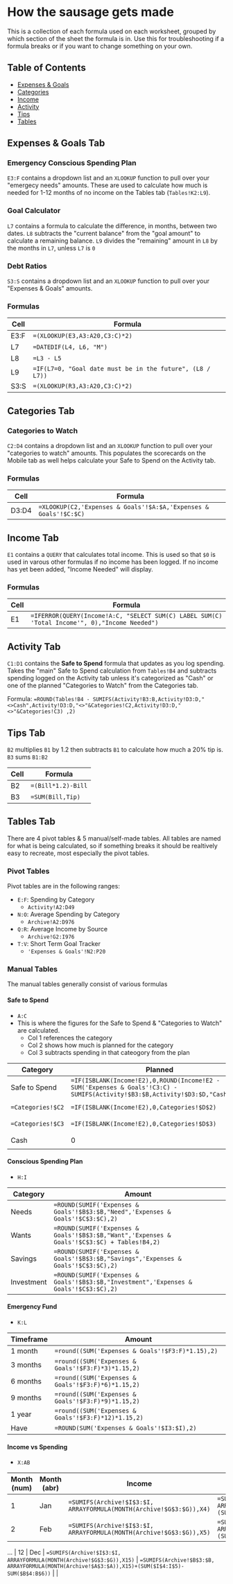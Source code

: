 # How the sausage gets made

This is a collection of each formula used on each worksheet, grouped by which section of the sheet the formula is in. Use this for troubleshooting if a formula breaks or if you want to change something on your own.

## Table of Contents
- [Expenses & Goals](https://github.com/jeremyraby/simpleBudgetApp/blob/main/formulas.md#expenses--goals-tab)
- [Categories](https://github.com/jeremyraby/simpleBudgetApp/blob/main/formulas.md#categories-tab)
- [Income](https://github.com/jeremyraby/simpleBudgetApp/blob/main/formulas.md#income-tab)
- [Activity](https://github.com/jeremyraby/simpleBudgetApp/blob/main/formulas.md#activity-tab)
- [Tips](https://github.com/jeremyraby/simpleBudgetApp/blob/main/formulas.md#tips-tab)
- [Tables](https://github.com/jeremyraby/simpleBudgetApp/blob/main/formulas.md#tables-tab)

## Expenses & Goals Tab

### Emergency Conscious Spending Plan

`E3:F` contains a dropdown list and an `XLOOKUP` function to pull over your "emergecy needs" amounts. These are used to calculate how much is needed for 1-12 months of no income on the Tables tab (`Tables!K2:L9`).

### Goal Calculator

`L7` contains a formula to calculate the difference, in months, between two dates.
`L8` subtracts the "current balance" from the "goal amount" to calculate a remaining balance.
`L9` divides the "remaining" amount in `L8` by the months in `L7`, unless `L7` is `0`

### Debt Ratios
`S3:S` contains a dropdown list and an `XLOOKUP` function to pull over your "Expenses & Goals" amounts.

### Formulas
| Cell | Formula |
| --- | --- |
| E3:F | `=(XLOOKUP(E3,A3:A20,C3:C)*2)` |
| L7 | `=DATEDIF(L4, L6, "M")` |
| L8 | `=L3 - L5` |
| L9 | `=IF(L7=0, "Goal date must be in the future", (L8 / L7))` |
| S3:S | `=(XLOOKUP(R3,A3:A20,C3:C)*2)` |

## Categories Tab

### Categories to Watch

`C2:D4` contains a dropdown list and an `XLOOKUP` function to pull over your "categories to watch" amounts. This populates the scorecards on the Mobile tab as well helps calculate your Safe to Spend on the Activity tab.

### Formulas

| Cell | Formula |
| --- | --- |
| D3:D4 | `=XLOOKUP(C2,'Expenses & Goals'!$A:$A,'Expenses & Goals'!$C:$C)` |

## Income Tab

`E1` contains a `QUERY` that calculates total income. This is used so that `$0` is used in varous other formulas if no income has been logged. If no income has yet been added, "Income Needed" will display.

### Formulas

| Cell | Formula |
| --- | --- |
| E1 | `=IFERROR(QUERY(Income!A:C, "SELECT SUM(C) LABEL SUM(C) 'Total Income'", 0),"Income Needed")` |

## Activity Tab

`C1:D1` contains the **Safe to Spend** formula that updates as you log spending. Takes the "main" Safe to Spend calculation from `Tables!B4` and subtracts spending logged on the Activity tab unless it's categorized as "Cash" or one of the planned "Categories to Watch" from the Categories tab.

Formula:
`=ROUND(Tables!B4 - SUMIFS(Activity!B3:B,Activity!D3:D,"<>Cash",Activity!D3:D,"<>"&Categories!C2,Activity!D3:D,"<>"&Categories!C3)
,2)`

## Tips Tab

`B2` multiplies `B1` by 1.2 then subtracts `B1` to calculate how much a 20% tip is.
`B3` sums `B1:B2`

| Cell | Formula |
| --- | --- |
| B2 | `=(Bill*1.2)-Bill` |
| B3 | `=SUM(Bill,Tip)` |

## Tables Tab

There are 4 pivot tables & 5 manual/self-made tables. All tables are named for what is being calculated, so if something breaks it should be realtively easy to recreate, most especially the pivot tables.

### Pivot Tables

Pivot tables are in the following ranges:

- `E:F`: Spending by Category
  - `Activity!A2:D49` 
- `N:O`: Average Spending by Category
  - `Archive!A2:D976` 
- `Q:R`: Average Income by Source
  - `Archive!G2:I976` 
- `T:V`: Short Term Goal Tracker
  - `'Expenses & Goals'!N2:P20` 

### Manual Tables

The manual tables generally consist of various formulas

#### Safe to Spend
- `A:C`
- This is where the figures for the Safe to Spend & "Categories to Watch" are calculated.
  - Col 1 references the category
  - Col 2 shows how much is planned for the category
  - Col 3 subtracts spending in that cateogory from the plan 

| Category | Planned | Actual |
| --- | --- | --- |
| Safe to Spend | `=IF(ISBLANK(Income!E2),0,ROUND(Income!E2 - SUM('Expenses & Goals'!C3:C) - SUMIFS(Activity!$B3:$B,Activity!$D3:$D,"Cash"),2))` | `=Activity!$C$1-SUMIFS(Activity!$B3:$B,Activity!$D3:$D,"Cash")` |
| `=Categories!$C2` | `=IF(ISBLANK(Income!E2),0,Categories!$D$2)` | `=B5-SUMIFS(Activity!$B$3:$B,Activity!$D$3:$D,"="&Categories!C2)` |
| `=Categories!$C3` | `=IF(ISBLANK(Income!E2),0,Categories!$D$3)` | `=B6-SUMIFS(Activity!$B$3:$B,Activity!$D$3:$D,"="&Categories!C3)` |
| Cash | 0 | `=SUMIF(Income!B$2:B,"Cash",Income!C$2:C)-(SUMIF(Activity!$D3:$D,"Cash",Activity!$B3:$B))` |

#### Conscious Spending Plan
- `H:I`

| Category | Amount |
| --- | --- |
| Needs | `=ROUND(SUMIF('Expenses & Goals'!$B$3:$B,"Need",'Expenses & Goals'!$C$3:$C),2)` |
| Wants | `=ROUND(SUMIF('Expenses & Goals'!$B$3:$B,"Want",'Expenses & Goals'!$C$3:$C) + Tables!B4,2)` |
| Savings | `=ROUND(SUMIF('Expenses & Goals'!$B$3:$B,"Savings",'Expenses & Goals'!$C$3:$C),2)` |
| Investment | `=ROUND(SUMIF('Expenses & Goals'!$B$3:$B,"Investment",'Expenses & Goals'!$C$3:$C),2)` |

#### Emergency Fund
- `K:L`

| Timeframe | Amount |
| --- | --- |
| 1 month | `=round((SUM('Expenses & Goals'!$F3:F)*1.15),2)` |
| 3 months | `=round((SUM('Expenses & Goals'!$F3:F)*3)*1.15,2)` |
| 6 months | `=round((SUM('Expenses & Goals'!$F3:F)*6)*1.15,2)` |
| 9 months | `=round((SUM('Expenses & Goals'!$F3:F)*9)*1.15,2)` |
| 1 year | `=round((SUM('Expenses & Goals'!$F3:F)*12)*1.15,2)` |
| Have | `=ROUND(SUM('Expenses & Goals'!$I3:$I),2)` |

#### Income vs Spending
- `X:AB`

| Month (num) | Month (abr) | Income | Spending | YTD Income |
| --- | --- | --- | --- | --- |
| 1 | Jan | `=SUMIFS(Archive!$I$3:$I, ARRAYFORMULA(MONTH(Archive!$G$3:$G)),X4)` | `=SUMIFS(Archive!$B$3:$B, ARRAYFORMULA(MONTH(Archive!$A$3:$A)),X4)+(SUM($I$4:I$5)-SUM($B$4:B$6))` | `=SUM(Z4:Z15)` |
| 2 | Feb | `=SUMIFS(Archive!$I$3:$I, ARRAYFORMULA(MONTH(Archive!$G$3:$G)),X5)` | `=SUMIFS(Archive!$B$3:$B, ARRAYFORMULA(MONTH(Archive!$A$3:$A)),X5)+(SUM($I$4:I$5)-SUM($B$4:B$6))` | |
...
| 12 | Dec | `=SUMIFS(Archive!$I$3:$I, ARRAYFORMULA(MONTH(Archive!$G$3:$G)),X15)` | `=SUMIFS(Archive!$B$3:$B, ARRAYFORMULA(MONTH(Archive!$A$3:$A)),X15)+(SUM($I$4:I$5)-SUM($B$4:B$6))` | |









